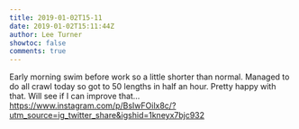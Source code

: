 ```yaml
---
title: 2019-01-02T15-11
date: 2019-01-02T15:11:44Z
author: Lee Turner
showtoc: false
comments: true
---
```


Early morning swim before work so a little shorter than normal. Managed to do all crawl today so got to 50 lengths in half an hour. Pretty happy with that. Will see if I can improve that… https://www.instagram.com/p/BsIwFOilx8c/?utm_source=ig_twitter_share&igshid=1kneyx7bjc932

